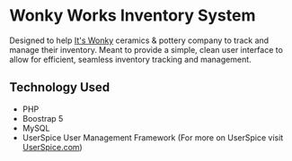 # Wonky Works Inventory System

Designed to help [It's Wonky](https://www.yourgoodlight.com/its-wonky) ceramics & pottery company to track and manage their inventory. Meant to provide a simple, clean user interface to allow for efficient, seamless inventory tracking and management. 

## Technology Used

* PHP 
* Boostrap 5
* MySQL
* UserSpice User Management Framework (For more on UserSpice visit [UserSpice.com](https://userspice.com))

